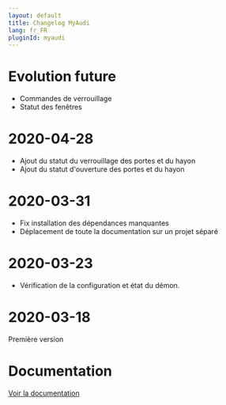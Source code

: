 ```yaml
---
layout: default
title: Changelog MyAudi
lang: fr_FR
pluginId: myaudi
---
```


# Evolution future

- Commandes de verrouillage
- Statut des fenêtres

# 2020-04-28

- Ajout du statut du verrouillage des portes et du hayon
- Ajout du statut d'ouverture des portes et du hayon

# 2020-03-31

- Fix installation des dépendances manquantes
- Déplacement de toute la documentation sur un projet séparé

# 2020-03-23

- Vérification de la configuration et état du démon.

# 2020-03-18

Première version

# Documentation

[Voir la documentation]({{site.baseurl}}/{{page.pluginId}}/{{page.lang}})
